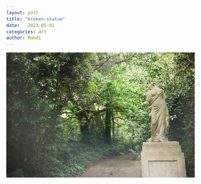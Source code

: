 ```yaml
---
layout: post
title: "broken-statue"
date:   2023-05-01
categories: art
author: Mahdi
---
```


![broken-statue](/img/arts/nikon-fm/batch-2-colour/broken-statue.jpg)
